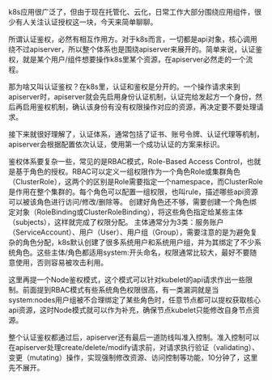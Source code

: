 k8s应用很广泛了，但由于现在托管化、云化，日常工作大部分围绕应用组件，很少有人关注认证授权这一块，今天来简单聊聊。

所谓认证鉴权，必然有相互作用方。对于k8s而言，一切都是api对象，核心调用绕不过apiserver，所以整个体系也是围绕apiserver来展开的。简单来说，认证鉴权，就是某个用户/组件想要操作k8s里某个资源，在apiserver必然走的一个流程。

那为啥又叫认证鉴权？在k8s里，认证和鉴权是分开的。一个操作请求来到apiserver时，apiserver就会先启用身份认证机制，认证完给发起方一个身份，然后再启用鉴权机制，确认该身份有没有权限操作对应的资源，再决定要不要处理请求。

接下来就很好理解了，认证体系，通常包括了证书、账号令牌、认证代理等机制，apiserver会根据配置依次认证，使用第一个成功认证的方案来标识。

鉴权体系要复杂一些，常见的是RBAC模式，Role-Based Access Control，也就是基于角色的授权。RBAC可以定义一组权限作为一个角色Role或集群角色（ClusterRole），这两个的区别是Role需要指定一个namespace，而ClusterRole是作用在整个集群的。每个角色可以配置一组权限，也叫rule，描述哪些api资源可以被该角色进行访问/修改/删除等。
创建好角色还不够，需要创建一个角色绑定对象（RoleBinding或ClusterRoleBinding），将这些角色指定给某些主体（subjects），这样就完成了权限分配。
主体通常分为3类：服务账户（ServiceAccount）、用户（User）、用户组（Group），需要注意的是为避免复杂的角色分配，k8s默认创建了很多系统用户和系统用户组，并为其绑定了不少系统角色。这些主体/角色都适用system:开头命名，权限通常比较大，最好不要随意使用，否则容易被攻击利用。

这里再提一个Node鉴权模式，这个模式可以针对kubelet的api请求作出一些限制。前面提到RBAC模式有些系统角色权限很高，有一类漏洞就是当system:nodes用户组被不合理绑定了某些角色时，任意节点都可以提权获取核心api资源，这时Node模式就可以作为补充，确保节点kubelet只能修改自身节点资源。

整个认证鉴权都通过后，apiserver还有最后一道防线叫准入控制。准入控制可以在apiserver处理create/delete/modify请求前，对请求执行验证（validating）、变更（mutating）操作，实现强制修改资源、访问控制等功能，10分钟了，这里先不展开。